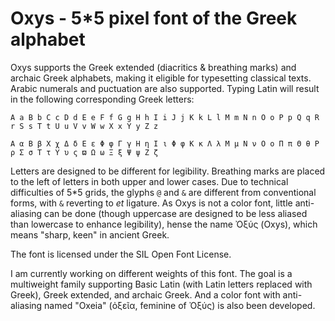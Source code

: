 Oxys - 5\*5 pixel font of the Greek alphabet
===

Oxys supports the Greek extended (diacritics & breathing marks) and archaic Greek alphabets, making it eligible for typesetting classical texts. Arabic numerals and puctuation are also supported. 
Typing Latin will result in the following corresponding Greek letters:

`A a B b C c D d E e F f G g H h I i J j K k L l M m N n O o P p Q q R r S s T t U u V v W w X x Y y Z z`

`Α α Β β X χ Δ δ Ε ε Φ φ Γ γ Η η Ι ι Φ φ Κ κ Λ λ Μ μ Ν ν O ο Π π Θ θ Ρ ρ Σ σ Τ τ Υ υ ς ϖ Ω ω Ξ ξ Ψ ψ Ζ ζ`

Letters are designed to be different for legibility. Breathing marks are placed to the left of letters in both upper and lower cases. Due to technical difficulties of 5\*5 grids, the glyphs `@` and `&` are different from conventional forms, with `&` reverting to *et* ligature. As Oxys is not a color font, little anti-aliasing can be done (though uppercase are designed to be less aliased than lowercase to enhance legibility), hense the name Ὀξύς (Oxys), which means "sharp, keen"  in ancient Greek.

The font is licensed under the SIL Open Font License.

I am currently working on different weights of this font. The goal is a multiweight family supporting Basic Latin (with Latin letters replaced with Greek), Greek extended, and archaic Greek. And a color font with anti-aliasing named "Oxeia" (ὀξεῖα, feminine of Ὀξύς) is also been developed.
